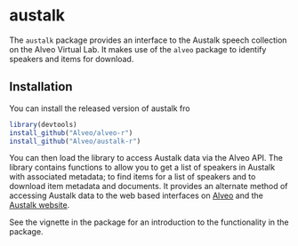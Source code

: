 # austalk

<!-- badges: start -->
<!-- badges: end -->

The `austalk` package provides an interface to the Austalk speech collection on the Alveo Virtual Lab.  It
makes use of the `alveo` package to identify speakers and items for download. 

## Installation

You can install the released version of austalk fro
``` r
library(devtools)
install_github("Alveo/alveo-r")
install_github("Alveo/austalk-r")
```

You can then load the library to access Austalk data via the Alveo API.  The library contains functions
to allow you to get a list of speakers in Austalk with associated metadata; to find items for a list of 
speakers and to download item metadata and documents.  It provides an alternate method of accessing
Austalk data to the web based interfaces on [Alveo](https://app.alveo.edu.au) and the [Austalk website](https://austalk.edu.au).  

See the vignette in the package for an introduction to the functionality in the package.


